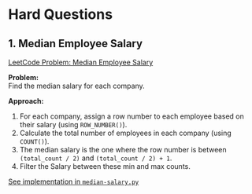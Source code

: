 # Hard Questions

## 1. Median Employee Salary

[LeetCode Problem: Median Employee Salary](https://leetcode.com/problems/median-employee-salary/description/)

**Problem:**  
Find the median salary for each company.

**Approach:**  
1. For each company, assign a row number to each employee based on their salary (using `ROW_NUMBER()`).
2. Calculate the total number of employees in each company (using `COUNT()`).
3. The median salary is the one where the row number is between `(total_count / 2)` and `(total_count / 2) + 1`.
4. Filter the Salary between these min and max counts. 

[See implementation in `median-salary.py`](../SQL/hard/median-salary.py)

